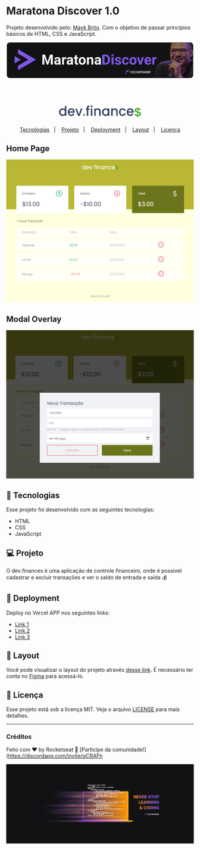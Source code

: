 

# Maratona Discover 1.0

Projeto desenvolvido pelo: [Mayk Brito](https://github.com/maykbrito). Com o objetivo de passar princípios básicos de HTML, CSS e JavaScript.

![banner](./prints/discover-banner.png)

<br>

<h1 align="center">
  <img alt="dev.finances" title="dev.finances" src="./prints/logo.svg" width="220px" />
</h1>

<p align="center">
  <a href="#-tecnologias">Tecnologias</a>&nbsp;&nbsp;&nbsp;|&nbsp;&nbsp;&nbsp;
  <a href="#-projeto">Projeto</a>&nbsp;&nbsp;&nbsp;|&nbsp;&nbsp;&nbsp;
  <a href="#-deployment">Deployment</a>&nbsp;&nbsp;&nbsp;|&nbsp;&nbsp;&nbsp;
  <a href="#-layout">Layout</a>&nbsp;&nbsp;&nbsp;|&nbsp;&nbsp;&nbsp;
  <a href="#memo-licença">Licença</a>
</p>

## Home Page
![home page](./prints/home-screen-mod.png)

## Modal Overlay
![overlay](./prints/modal-screen-mod.png)

## 🚀 Tecnologias

Esse projeto foi desenvolvido com as seguintes tecnologias:

- HTML
- CSS
- JavaScript

## 💻 Projeto

O dev.finances é uma aplicação de controle financeiro, onde é possível cadastrar e excluir transações e ver o saldo de entrada e saída 💰

## 🤖 Deployment

Deploy no Vercel APP nos seguintes links:

- [Link 1](https://maratona-discover-01-chi.vercel.app)
- [Link 2](https://maratona-discover-01.arielcarv.vercel.app)
- [Link 3](https://maratona-discover-01-git-main.arielcarv.vercel.app)
  
## 🔖 Layout

Você pode visualizar o layout do projeto através [desse link](https://www.figma.com/file/7Vu9DzUaCZIV4nibzkjgB4/dev.finance%24-Maratona-Discover). É necessário ter conta no [Figma](https://figma.com) para acessá-lo.

## :memo: Licença

Esse projeto está sob a licença MIT. Veja o arquivo [LICENSE](LICENSE.md) para mais detalhes.

--- 
### Créditos

Feito com ♥ by Rocketseat :wave: [Participe da comunidade!](https://discordapp.com/invite/gCRAFh

![maratona](./prints/2560x1080.png)
